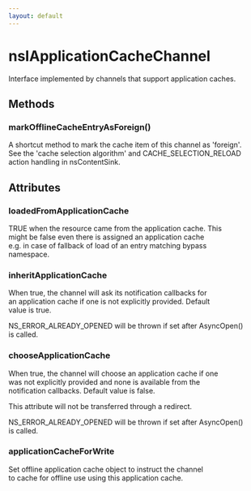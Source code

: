 ```yaml
---
layout: default
---
```


# nsIApplicationCacheChannel #
  
Interface implemented by channels that support application caches.  
  

## Methods ##

### markOfflineCacheEntryAsForeign() ###
  
A shortcut method to mark the cache item of this channel as 'foreign'.  
See the 'cache selection algorithm' and CACHE_SELECTION_RELOAD  
action handling in nsContentSink.  
  

## Attributes ##

### loadedFromApplicationCache ###
  
TRUE when the resource came from the application cache. This  
might be false even there is assigned an application cache  
e.g. in case of fallback of load of an entry matching bypass  
namespace.  
  

### inheritApplicationCache ###
  
When true, the channel will ask its notification callbacks for  
an application cache if one is not explicitly provided.  Default  
value is true.  
  
NS_ERROR_ALREADY_OPENED will be thrown if set after AsyncOpen()  
is called.  
  

### chooseApplicationCache ###
  
When true, the channel will choose an application cache if one  
was not explicitly provided and none is available from the  
notification callbacks.  Default value is false.  
  
This attribute will not be transferred through a redirect.  
  
NS_ERROR_ALREADY_OPENED will be thrown if set after AsyncOpen()  
is called.  
  

### applicationCacheForWrite ###
  
Set offline application cache object to instruct the channel  
to cache for offline use using this application cache.  
  
